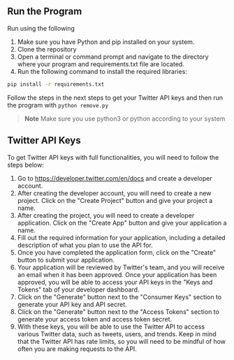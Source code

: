 ## Run the Program

Run using the following 

1. Make sure you have Python and pip installed on your system.
1. Clone the repository
1. Open a terminal or command prompt and navigate to the directory where your program and requirements.txt file are located.
1. Run the following command to install the required libraries:

```bash
pip install -r requirements.txt
```
Follow the steps in the next steps to get your Twitter API keys and then run the program with `python remove.py`


> **Note**
>  Make sure you use python3 or python according to your system


## Twitter API Keys
To get Twitter API keys with full functionalities, you will need to follow the steps below:

1. Go to https://developer.twitter.com/en/docs and create a developer account.
1. After creating the developer account, you will need to create a new project. Click on the "Create Project" button and give your project a name.
1. After creating the project, you will need to create a developer application. Click on the "Create App" button and give your application a name.
1. Fill out the required information for your application, including a detailed description of what you plan to use the API for.
1. Once you have completed the application form, click on the "Create" button to submit your application.
1. Your application will be reviewed by Twitter's team, and you will receive an email when it has been approved.
Once your application has been approved, you will be able to access your API keys in the "Keys and Tokens" tab of your developer dashboard.
1. Click on the "Generate" button next to the "Consumer Keys" section to generate your API key and API secret.
1. Click on the "Generate" button next to the "Access Tokens" section to generate your access token and access token secret.
1. With these keys, you will be able to use the Twitter API to access various Twitter data, such as tweets, users, and trends. Keep in mind that the Twitter API has rate limits, so you will need to be mindful of how often you are making requests to the API.
